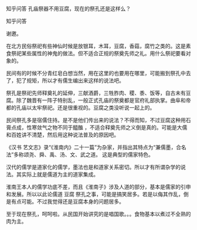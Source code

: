  
 知乎问答 孔庙祭器不用豆腐，现在的祭孔还是这样么？ 
 
 
 
 
 
 知乎问答 
 
 

 

 谢邀。

 

 在北方民俗祭祀有些神仙时候是放银耳，木耳，豆腐，香菇，腐竹之类的。这是素食祭祀某些属性的神鬼的做法。但不适合正规的祭奠先师之礼。用什么祭祀要看对象的。

 

 民间有的时候不分青红皂白想当然，用在这里的也要用在哪里，可能搬到祭孔中去了，犯了规矩，所以才有儒生编出来这样的说法吧。

 

 祭孔是祭祀先师释奠礼的延伸，三献酒爵，三牲胙肉、稷、黍、饭等，自古未有豆腐。除了魏晋有一阵子特别乱，一般正式孔庙的祭奠都是官府礼部执掌。曲阜和帝都的孔庙以太牢祭祀。还是很重视的。豆腐之类没听说一起上的。

 

 民间祭孔多是宿儒住持。是不是他们传出来的说法？不得而知，不过豆腐这种用石膏点成，性寒敛气之物不同于醯醢 ，不适合释奠先师之义倒是真的。可能是大儒和百姓讲不清楚，然后用这种说法普及的原因吧。

 

 《汉书 艺文志》录“《淮南内》二十一篇”为杂家，并指出其特点为“兼儒墨，合名法”多称颂尧、舜、禹、汤、文、武之道。 这是典型的儒家特色。 

 

 汉代的儒学是道家化的儒学，墨法也是和道家关系密切。所以才有所谓杂学的说法。其实际上就是儒道为主的道家集成。

 

 淮南王本人的儒学功底不差，而且《淮南子》涉及人道的部分，基本是儒家的引申和发展。所以以此论儒道 豆腐 祭孔之事，可能是搞笑居多。若是以侮其作乱，倒是有点可能。不过我觉得还是豆腐本身的问题居多。

 

 至于现在祭孔，呵呵啦。从民国开始讲究的是唱国歌。。。食物基本以煮过不全熟的肉为主。 